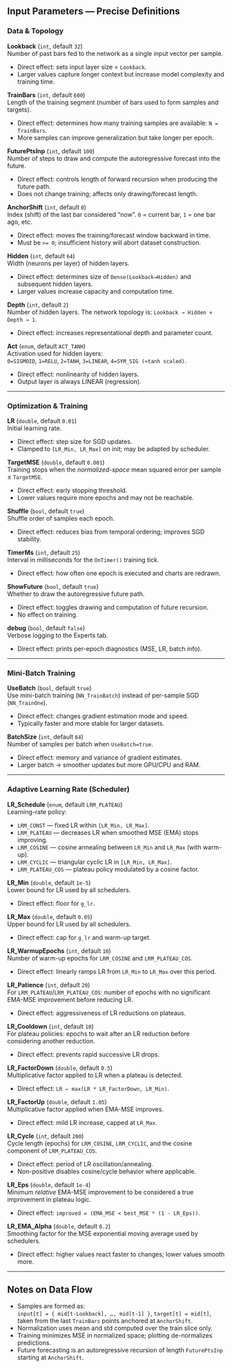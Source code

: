 ## Input Parameters — Precise Definitions

### Data & Topology

**Lookback** (`int`, default `32`)  
Number of past bars fed to the network as a single input vector per sample.  
- Direct effect: sets input layer size = `Lookback`.  
- Larger values capture longer context but increase model complexity and training time.

**TrainBars** (`int`, default `600`)  
Length of the training segment (number of bars used to form samples and targets).  
- Direct effect: determines how many training samples are available: `N = TrainBars`.  
- More samples can improve generalization but take longer per epoch.

**FuturePtsInp** (`int`, default `100`)  
Number of steps to draw and compute the autoregressive forecast into the future.  
- Direct effect: controls length of forward recursion when producing the future path.  
- Does not change training; affects only drawing/forecast length.

**AnchorShift** (`int`, default `0`)  
Index (shift) of the last bar considered “now”. `0` = current bar, `1` = one bar ago, etc.  
- Direct effect: moves the training/forecast window backward in time.  
- Must be `>= 0`; insufficient history will abort dataset construction.

**Hidden** (`int`, default `64`)  
Width (neurons per layer) of hidden layers.  
- Direct effect: determines size of `Dense(Lookback→Hidden)` and subsequent hidden layers.  
- Larger values increase capacity and computation time.

**Depth** (`int`, default `2`)  
Number of hidden layers. The network topology is:
`Lookback → Hidden × Depth → 1`.  
- Direct effect: increases representational depth and parameter count.

**Act** (`enum`, default `ACT_TANH`)  
Activation used for hidden layers:  
`0=SIGMOID`, `1=RELU`, `2=TANH`, `3=LINEAR`, `4=SYM_SIG (≈tanh scaled)`.  
- Direct effect: nonlinearity of hidden layers.  
- Output layer is always LINEAR (regression).

---

### Optimization & Training

**LR** (`double`, default `0.01`)  
Initial learning rate.  
- Direct effect: step size for SGD updates.  
- Clamped to `[LR_Min, LR_Max]` on init; may be adapted by scheduler.

**TargetMSE** (`double`, default `0.001`)  
Training stops when the *normalized-space* mean squared error per sample ≤ `TargetMSE`.  
- Direct effect: early stopping threshold.  
- Lower values require more epochs and may not be reachable.

**Shuffle** (`bool`, default `true`)  
Shuffle order of samples each epoch.  
- Direct effect: reduces bias from temporal ordering; improves SGD stability.

**TimerMs** (`int`, default `25`)  
Interval in milliseconds for the `OnTimer()` training tick.  
- Direct effect: how often one epoch is executed and charts are redrawn.

**ShowFuture** (`bool`, default `true`)  
Whether to draw the autoregressive future path.  
- Direct effect: toggles drawing and computation of future recursion.  
- No effect on training.

**debug** (`bool`, default `false`)  
Verbose logging to the Experts tab.  
- Direct effect: prints per-epoch diagnostics (MSE, LR, batch info).

---

### Mini-Batch Training

**UseBatch** (`bool`, default `true`)  
Use mini-batch training (`NN_TrainBatch`) instead of per-sample SGD (`NN_TrainOne`).  
- Direct effect: changes gradient estimation mode and speed.  
- Typically faster and more stable for larger datasets.

**BatchSize** (`int`, default `64`)  
Number of samples per batch when `UseBatch=true`.  
- Direct effect: memory and variance of gradient estimates.  
- Larger batch → smoother updates but more GPU/CPU and RAM.

---

### Adaptive Learning Rate (Scheduler)

**LR_Schedule** (`enum`, default `LRM_PLATEAU`)  
Learning-rate policy:  
- `LRM_CONST` — fixed LR within `[LR_Min, LR_Max]`.  
- `LRM_PLATEAU` — decreases LR when smoothed MSE (EMA) stops improving.  
- `LRM_COSINE` — cosine annealing between `LR_Min` and `LR_Max` (with warm-up).  
- `LRM_CYCLIC` — triangular cyclic LR in `[LR_Min, LR_Max]`.  
- `LRM_PLATEAU_COS` — plateau policy modulated by a cosine factor.

**LR_Min** (`double`, default `1e-5`)  
Lower bound for LR used by all schedulers.  
- Direct effect: floor for `g_lr`.

**LR_Max** (`double`, default `0.05`)  
Upper bound for LR used by all schedulers.  
- Direct effect: cap for `g_lr` and warm-up target.

**LR_WarmupEpochs** (`int`, default `10`)  
Number of warm-up epochs for `LRM_COSINE` and `LRM_PLATEAU_COS`.  
- Direct effect: linearly ramps LR from `LR_Min` to `LR_Max` over this period.

**LR_Patience** (`int`, default `20`)  
For `LRM_PLATEAU`/`LRM_PLATEAU_COS`: number of epochs with no significant EMA-MSE improvement before reducing LR.  
- Direct effect: aggressiveness of LR reductions on plateaus.

**LR_Cooldown** (`int`, default `10`)  
For plateau policies: epochs to wait after an LR reduction before considering another reduction.  
- Direct effect: prevents rapid successive LR drops.

**LR_FactorDown** (`double`, default `0.5`)  
Multiplicative factor applied to LR when a plateau is detected.  
- Direct effect: `LR ← max(LR * LR_FactorDown, LR_Min)`.

**LR_FactorUp** (`double`, default `1.05`)  
Multiplicative factor applied when EMA-MSE improves.  
- Direct effect: mild LR increase, capped at `LR_Max`.

**LR_Cycle** (`int`, default `200`)  
Cycle length (epochs) for `LRM_COSINE`, `LRM_CYCLIC`, and the cosine component of `LRM_PLATEAU_COS`.  
- Direct effect: period of LR oscillation/annealing.  
- Non-positive disables cosine/cycle behavior where applicable.

**LR_Eps** (`double`, default `1e-4`)  
Minimum *relative* EMA-MSE improvement to be considered a true improvement in plateau logic.  
- Direct effect: `improved = (EMA_MSE < best_MSE * (1 - LR_Eps))`.

**LR_EMA_Alpha** (`double`, default `0.2`)  
Smoothing factor for the MSE exponential moving average used by schedulers.  
- Direct effect: higher values react faster to changes; lower values smooth more.

---

## Notes on Data Flow

- Samples are formed as:  
  `input[t] = { mid[t-Lookback], …, mid[t-1] }`, `target[t] = mid[t]`,  
  taken from the last `TrainBars` points anchored at `AnchorShift`.  
- Normalization uses mean and std computed over the train slice only.  
- Training minimizes MSE in normalized space; plotting de-normalizes predictions.  
- Future forecasting is an autoregressive recursion of length `FuturePtsInp` starting at `AnchorShift`.
